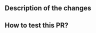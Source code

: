 <!--
    Please fill in the following form before submitting this PR
    and ensure that your code follows our coding style guideline:
    https://graphene.readthedocs.io/en/latest/devel/coding-style.html -->

## Description of the changes <!-- (reasons and measures) -->

## How to test this PR? <!-- (if applicable) -->

